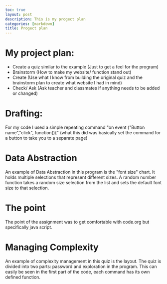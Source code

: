 ```yaml
---
toc: true
layout: post
description: This is my progect plan
categories: [markdown]
title: Progect plan
---
```

 
# My project plan:
 
-  Create a quiz similar to the example
(Just to get a feel for the program)
-  Brainstorm
(How to make my website/ function stand out)
-  Create
(Use what I know from building the original quiz and the brainstorm plan to create what website I had in mind)
-  Check/ Ask
(Ask teacher and classmates if anything needs to be added or changed)
 
# Drafting:
 
For my code I used a simple repeating command "on event ("Button name","click", function(){"
    (what this did was basically set the command for a button to take you to a separate page)
 
# Data Abstraction
 
An example of Data Abstraction in this program is the "font size" chart. It holds multiple selections that represent different sizes. A random number function takes a random size selection from the list and sets the default font size to that selection.
 
# The point
 
 The point of the assignment was to get comfortable with code.org but specifically java script.
 
# Managing Complexity
 
 An example of complexity management in this quiz is the layout. The quiz is divided into two parts: password and exploration in the program. This can easily be seen in the first part of the code, each command has its own defined function.
 

